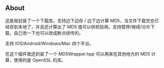 ## About

这是我封装了一个下载库，支持边下边存 / 边下边计算 MD5，当文件下载完也已经存到本地了，并且还计算出了 MD5 值可以供校验用。支持暂停/继续/分片下载，自己改一下也可以改成断点续传的。

支持 IOS/Android/Windows/Mac 四个平台。

在这个插件我还封装了一个 MD5Wrapper.hpp 可以用来在其他地方的 MD5 计算，使用的是 OpenSSL 的库。
